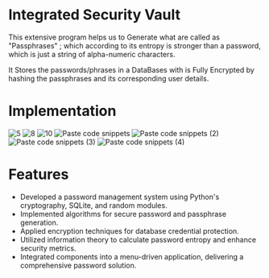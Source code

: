 # Integrated Security Vault 

This extensive program helps us to Generate what are called as "Passphrases" ; which according to its entropy is stronger than a password, which is just a string of alpha-numeric characters.

It Stores the passwords/phrases in a DataBases with is Fully Encrypted by hashing the passphrases and its corresponding user details.

# Implementation
![5](https://github.com/user-attachments/assets/7461b4a1-1f55-469f-a008-d999e2ffb22d)
![8](https://github.com/user-attachments/assets/2f89b8b5-0e14-49ed-bd6d-25606d872f08)
![10](https://github.com/user-attachments/assets/a613126d-6a3d-4606-a21f-86b8d218ce89)
![Paste code snippets](https://github.com/user-attachments/assets/da9ca958-9019-4bfb-854b-8a601464b7a7)
![Paste code snippets (2)](https://github.com/user-attachments/assets/db34b68f-9dfb-43fa-abd9-0cb5aee535fd)
![Paste code snippets (3)](https://github.com/user-attachments/assets/53ece5c5-53a4-4aa5-8033-91fb5864413d)
![Paste code snippets (4)](https://github.com/user-attachments/assets/52f05d78-ee8a-4ffa-83ac-5233e6e5d59c)



# Features
* Developed a password management system using Python's cryptography, SQLite, and random modules.
* Implemented algorithms for secure password and passphrase generation.
* Applied encryption techniques for database credential protection.
* Utilized information theory to calculate password entropy and enhance security metrics.
* Integrated components into a menu-driven application, delivering a comprehensive password solution.
